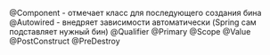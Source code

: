 @Component - отмечает класс для последующего создания бина
@Autowired -  внедряет зависимости автоматически (Spring сам подставляет нужный бин)
@Qualifier
@Primary
@Scope
@Value
@PostConstruct
@PreDestroy